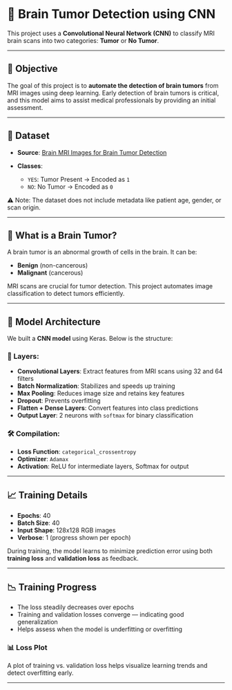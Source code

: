 # 🧠 Brain Tumor Detection using CNN

This project uses a **Convolutional Neural Network (CNN)** to classify MRI brain scans into two categories: **Tumor** or **No Tumor**.

---

## 📌 Objective

The goal of this project is to **automate the detection of brain tumors** from MRI images using deep learning. Early detection of brain tumors is critical, and this model aims to assist medical professionals by providing an initial assessment.

---

## 📂 Dataset

* **Source**: [Brain MRI Images for Brain Tumor Detection](https://www.kaggle.com/datasets/navoneel/brain-mri-images-for-brain-tumor-detection)
* **Classes**:

  * `YES`: Tumor Present → Encoded as `1`
  * `NO`: No Tumor → Encoded as `0`

⚠️ Note: The dataset does not include metadata like patient age, gender, or scan origin.

---

## 🧠 What is a Brain Tumor?

A brain tumor is an abnormal growth of cells in the brain. It can be:

* **Benign** (non-cancerous)
* **Malignant** (cancerous)

MRI scans are crucial for tumor detection. This project automates image classification to detect tumors efficiently.

---

## 🧬 Model Architecture

We built a **CNN model** using Keras. Below is the structure:

### 🔧 Layers:

* **Convolutional Layers**: Extract features from MRI scans using 32 and 64 filters
* **Batch Normalization**: Stabilizes and speeds up training
* **Max Pooling**: Reduces image size and retains key features
* **Dropout**: Prevents overfitting
* **Flatten + Dense Layers**: Convert features into class predictions
* **Output Layer**: 2 neurons with `softmax` for binary classification

### 🛠 Compilation:

* **Loss Function**: `categorical_crossentropy`
* **Optimizer**: `Adamax`
* **Activation**: ReLU for intermediate layers, Softmax for output

---

## 📈 Training Details

* **Epochs**: 40
* **Batch Size**: 40
* **Input Shape**: 128x128 RGB images
* **Verbose**: 1 (progress shown per epoch)

During training, the model learns to minimize prediction error using both **training loss** and **validation loss** as feedback.

---

## 📉 Training Progress

* The loss steadily decreases over epochs
* Training and validation losses converge — indicating good generalization
* Helps assess when the model is underfitting or overfitting

### 📊 Loss Plot

A plot of training vs. validation loss helps visualize learning trends and detect overfitting early.

---




